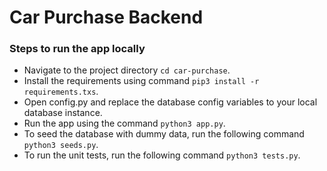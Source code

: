 # Car Purchase Backend

### Steps to run the app locally
 - Navigate to the project directory `cd car-purchase`.
 - Install the requirements using command `pip3 install -r requirements.txs`.
 - Open config.py and replace the database config variables to your local database instance.
 - Run the app using the command `python3 app.py`.
 - To seed the database with dummy data, run the following command `python3 seeds.py`.
 - To run the unit tests, run the following command `python3 tests.py`.
